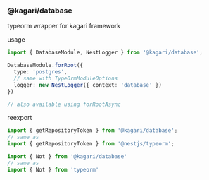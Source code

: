 ### @kagari/database

typeorm wrapper for kagari framework

usage

```typescript
import { DatabaseModule, NestLogger } from '@kagari/database';

DatabaseModule.forRoot({
  type: 'postgres',
  // same with TypeOrmModuleOptions
  logger: new NestLogger({ context: 'database' })
})

// also available using forRootAsync
```

reexport

```typescript
import { getRepositoryToken } from '@kagari/database';
// same as
import { getRepositoryToken } from '@nestjs/typeorm';

import { Not } from '@kagari/database'
// same as
import { Not } from 'typeorm'
```
